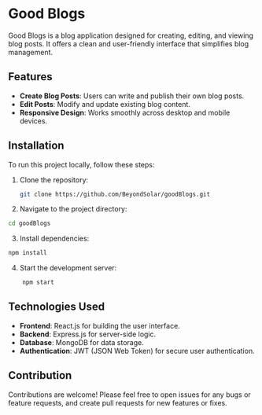 # Good Blogs

Good Blogs is a blog application designed for creating, editing, and viewing blog posts. It offers a clean and user-friendly interface that simplifies blog management.

## Features

- **Create Blog Posts**: Users can write and publish their own blog posts.
- **Edit Posts**: Modify and update existing blog content.
- **Responsive Design**: Works smoothly across desktop and mobile devices.

## Installation

To run this project locally, follow these steps:

1. Clone the repository:
   ```bash
   git clone https://github.com/BeyondSolar/goodBlogs.git
   ```
2. Navigate to the project directory:
```bash
cd goodBlogs
```
3. Install dependencies:
```bash
npm install
```
4. Start the development server:
```bash
    npm start
```
## Technologies Used
- **Frontend**: React.js for building the user interface.
- **Backend**: Express.js for server-side logic.
- **Database**: MongoDB for data storage.
- **Authentication**: JWT (JSON Web Token) for secure user authentication.

## Contribution

Contributions are welcome! Please feel free to open issues for any bugs or feature requests, and create pull requests for new features or fixes.
